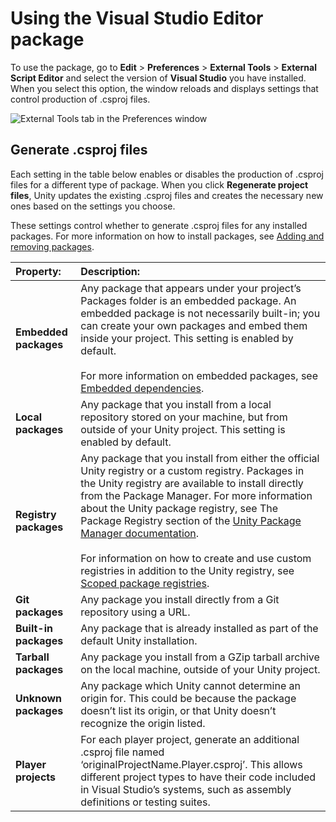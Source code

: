 # Using the Visual Studio Editor package

To use the package, go to **Edit** > **Preferences** > **External Tools** > **External Script Editor** and select the version of **Visual Studio** you have installed. When you select this option, the window reloads and displays settings that control production of .csproj files.

![External Tools tab in the Preferences window](Images/external-tools-tab.png)

## Generate .csproj files

Each setting in the table below enables or disables the production of .csproj files for a different type of package. When you click **Regenerate project files**, Unity updates the existing .csproj files and creates the necessary new ones based on the settings you choose.

These settings control whether to generate .csproj files for any installed packages. For more information on how to install packages, see [Adding and removing packages](https://docs.unity3d.com/Manual/upm-ui-actions.html).

|**Property:** |**Description:** |
|:---|:---|
|__Embedded packages__|Any package that appears under your project’s Packages folder is an embedded package. An embedded package is not necessarily built-in; you can create your own packages and embed them inside your project. This setting is enabled by default.<br/><br/>For more information on embedded packages, see [Embedded dependencies](https://docs.unity3d.com/Manual/upm-embed.html).|
|__Local packages__ |Any package that you install from a local repository stored on your machine, but from outside of your Unity project. This setting is enabled by default.|
|__Registry packages__ |Any package that you install from either the official Unity registry or a custom registry. Packages in the Unity registry are available to install directly from the Package Manager. For more information about the Unity package registry, see The Package Registry section of the [Unity Package Manager documentation](https://docs.unity3d.com/Packages/com.unity.package-manager-ui@1.8/manual/index.html#PackManRegistry).<br/><br/>For information on how to create and use custom registries in addition to the Unity registry, see [Scoped package registries](https://docs.unity3d.com/Manual/upm-scoped.html).|
|__Git packages__ |Any package you install directly from a Git repository using a URL.|
|__Built-in packages__ |Any package that is already installed as part of the default Unity installation.|
|__Tarball packages__ |Any package you install from a GZip tarball archive on the local machine, outside of your Unity project.|
|__Unknown packages__ |Any package which Unity cannot determine an origin for. This could be because the package doesn’t list its origin, or that Unity doesn’t recognize the origin listed.|
|__Player projects__ |For each player project, generate an additional .csproj file named ‘originalProjectName.Player.csproj’. This allows different project types to have their code included in Visual Studio’s systems, such as assembly definitions or testing suites.|